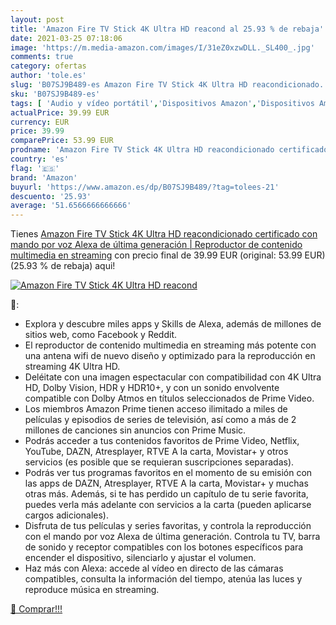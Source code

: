 ```yaml
---
layout: post
title: 'Amazon Fire TV Stick 4K Ultra HD reacond al 25.93 % de rebaja'
date: 2021-03-25 07:18:06
image: 'https://m.media-amazon.com/images/I/31eZ0xzwDLL._SL400_.jpg'
comments: true
category: ofertas
author: 'tole.es'
slug: 'B07SJ9B489-es Amazon Fire TV Stick 4K Ultra HD reacondicionado...'
sku: 'B07SJ9B489-es'
tags: [ 'Audio y vídeo portátil','Dispositivos Amazon','Dispositivos Amazon y Accesorios','Dispositivos para el streaming','Dispositivos para streaming','Electrónica','Equipos de audio y Hi-Fi','Fire TV','alexa','amazon', ]
actualPrice: 39.99 EUR
currency: EUR
price: 39.99
comparePrice: 53.99 EUR
prodname: 'Amazon Fire TV Stick 4K Ultra HD reacondicionado certificado con mando por voz Alexa de última generación | Reproductor de contenido multimedia en streaming'
country: 'es'
flag: '🇪🇸'
brand: 'Amazon'
buyurl: 'https://www.amazon.es/dp/B07SJ9B489/?tag=tolees-21'
descuento: '25.93'
average: '51.6566666666666'
---
```


Tienes [Amazon Fire TV Stick 4K Ultra HD reacondicionado certificado con mando por voz Alexa de última generación | Reproductor de contenido multimedia en streaming](https://www.amazon.es/dp/B07SJ9B489/?tag=tolees-21) con precio final de  39.99 EUR (original: 53.99 EUR) (25.93 %  de rebaja) aqui!

[![Amazon Fire TV Stick 4K Ultra HD reacond](https://m.media-amazon.com/images/I/31eZ0xzwDLL._SL400_.jpg)](https://www.amazon.es/dp/B07SJ9B489/?tag=tolees-21)

🔎:

- Explora y descubre miles apps y Skills de Alexa, además de millones de sitios web, como Facebook y Reddit.
- El reproductor de contenido multimedia en streaming más potente con una antena wifi de nuevo diseño y optimizado para la reproducción en streaming 4K Ultra HD.
- Deléitate con una imagen espectacular con compatibilidad con 4K Ultra HD, Dolby Vision, HDR y HDR10+, y con un sonido envolvente compatible con Dolby Atmos en títulos seleccionados de Prime Video.
- Los miembros Amazon Prime tienen acceso ilimitado a miles de películas y episodios de series de televisión, así como a más de 2 millones de canciones sin anuncios con Prime Music.
- Podrás acceder a tus contenidos favoritos de Prime Video, Netflix, YouTube, DAZN, Atresplayer, RTVE A la carta, Movistar+ y otros servicios (es posible que se requieran suscripciones separadas).
- Podrás ver tus programas favoritos en el momento de su emisión con las apps de DAZN, Atresplayer, RTVE A la carta, Movistar+ y muchas otras más. Además, si te has perdido un capítulo de tu serie favorita, puedes verla más adelante con servicios a la carta (pueden aplicarse cargos adicionales).
- Disfruta de tus películas y series favoritas, y controla la reproducción con el mando por voz Alexa de última generación. Controla tu TV, barra de sonido y receptor compatibles con los botones específicos para encender el dispositivo, silenciarlo y ajustar el volumen.
- Haz más con Alexa: accede al vídeo en directo de las cámaras compatibles, consulta la información del tiempo, atenúa las luces y reproduce música en streaming.

[🛒 Comprar!!!](https://www.amazon.es/dp/B07SJ9B489/?tag=tolees-21)
